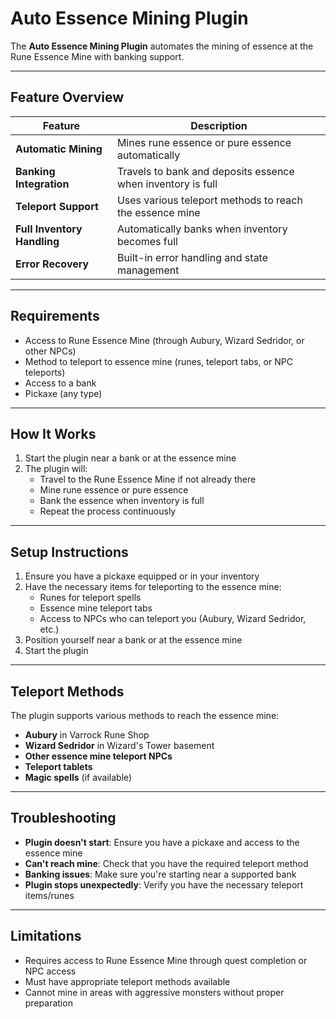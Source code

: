 # Auto Essence Mining Plugin

The **Auto Essence Mining Plugin** automates the mining of essence at the Rune Essence Mine with banking support.

---

## Feature Overview

| Feature                    | Description                                                    |
|----------------------------|----------------------------------------------------------------|
| **Automatic Mining**       | Mines rune essence or pure essence automatically              |
| **Banking Integration**    | Travels to bank and deposits essence when inventory is full   |
| **Teleport Support**       | Uses various teleport methods to reach the essence mine       |
| **Full Inventory Handling**| Automatically banks when inventory becomes full               |
| **Error Recovery**         | Built-in error handling and state management                  |

---

## Requirements

- Access to Rune Essence Mine (through Aubury, Wizard Sedridor, or other NPCs)
- Method to teleport to essence mine (runes, teleport tabs, or NPC teleports)
- Access to a bank
- Pickaxe (any type)

---

## How It Works

1. Start the plugin near a bank or at the essence mine
2. The plugin will:
   - Travel to the Rune Essence Mine if not already there
   - Mine rune essence or pure essence
   - Bank the essence when inventory is full
   - Repeat the process continuously

---

## Setup Instructions

1. Ensure you have a pickaxe equipped or in your inventory
2. Have the necessary items for teleporting to the essence mine:
   - Runes for teleport spells
   - Essence mine teleport tabs
   - Access to NPCs who can teleport you (Aubury, Wizard Sedridor, etc.)
3. Position yourself near a bank or at the essence mine
4. Start the plugin

---

## Teleport Methods

The plugin supports various methods to reach the essence mine:
- **Aubury** in Varrock Rune Shop
- **Wizard Sedridor** in Wizard's Tower basement
- **Other essence mine teleport NPCs**
- **Teleport tablets**
- **Magic spells** (if available)

---

## Troubleshooting

- **Plugin doesn't start**: Ensure you have a pickaxe and access to the essence mine
- **Can't reach mine**: Check that you have the required teleport method
- **Banking issues**: Make sure you're starting near a supported bank
- **Plugin stops unexpectedly**: Verify you have the necessary teleport items/runes

---

## Limitations

- Requires access to Rune Essence Mine through quest completion or NPC access
- Must have appropriate teleport methods available
- Cannot mine in areas with aggressive monsters without proper preparation

